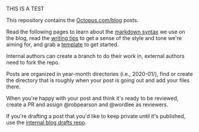 THIS IS A TEST



This repository contains the [Octopus.com/blog](https://octopus.com/blog/) posts.

Read the following pages to learn about the [markdown syntax](conventions.md) we use on the blog, read the [writing tips](tips.md) to get a sense of the style and tone we're aiming for, and grab a [template](templates/readme.md) to get started.

Internal authors can create a branch to do their work in, external authors need to fork the repo.

Posts are organized in year-month directories (i.e., 2020-01/), find or create the directory that is roughly when your post is going out and add your files there. 

When you're happy with your post and think it's ready to be reviewed, create a PR and assign @robpearson and @wordlee as reviewers.

If you're drafting a post that you'd like to keep private until it's published, use the [internal blog drafts repo](https://github.com/OctopusDeploy/internal-blog-drafts).

